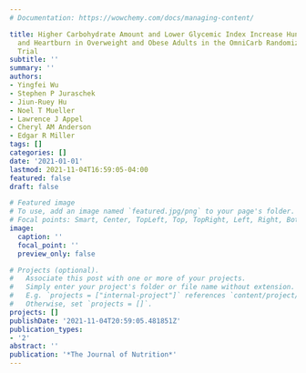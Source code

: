 ```yaml
---
# Documentation: https://wowchemy.com/docs/managing-content/

title: Higher Carbohydrate Amount and Lower Glycemic Index Increase Hunger, Diet Satisfaction,
  and Heartburn in Overweight and Obese Adults in the OmniCarb Randomized Clinical
  Trial
subtitle: ''
summary: ''
authors:
- Yingfei Wu
- Stephen P Juraschek
- Jiun-Ruey Hu
- Noel T Mueller
- Lawrence J Appel
- Cheryl AM Anderson
- Edgar R Miller
tags: []
categories: []
date: '2021-01-01'
lastmod: 2021-11-04T16:59:05-04:00
featured: false
draft: false

# Featured image
# To use, add an image named `featured.jpg/png` to your page's folder.
# Focal points: Smart, Center, TopLeft, Top, TopRight, Left, Right, BottomLeft, Bottom, BottomRight.
image:
  caption: ''
  focal_point: ''
  preview_only: false

# Projects (optional).
#   Associate this post with one or more of your projects.
#   Simply enter your project's folder or file name without extension.
#   E.g. `projects = ["internal-project"]` references `content/project/deep-learning/index.md`.
#   Otherwise, set `projects = []`.
projects: []
publishDate: '2021-11-04T20:59:05.481851Z'
publication_types:
- '2'
abstract: ''
publication: '*The Journal of Nutrition*'
---
```

